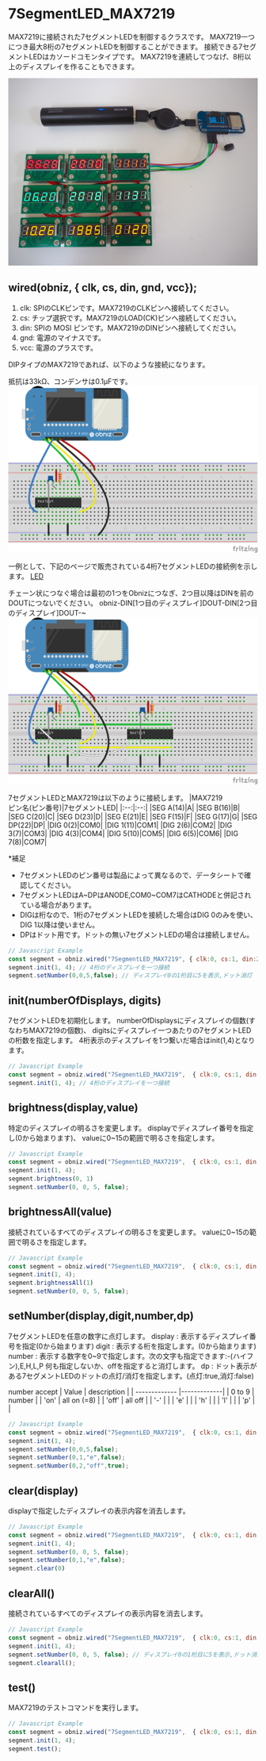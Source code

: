 # 7SegmentLED_MAX7219
MAX7219に接続された7セグメントLEDを制御するクラスです。
MAX7219一つにつき最大8桁の7セグメントLEDを制御することができます。
接続できる7セグメントLEDはカソードコモンタイプです。
MAX7219を連続してつなげ、8桁以上のディスプレイを作ることもできます。


![](./7seg_max72.jpg)


## wired(obniz,  { clk, cs, din, gnd, vcc});

1. clk: SPIのCLKピンです。MAX7219のCLKピンへ接続してください。
2. cs: チップ選択です。MAX7219のLOAD(CK)ピンへ接続してください。
3. din: SPIの MOSI ピンです。MAX7219のDINピンへ接続してください。
4. gnd: 電源のマイナスです。
5. vcc: 電源のプラスです。

DIPタイプのMAX7219であれば、以下のような接続になります。

抵抗は33kΩ、コンデンサは0.1μFです。
![](./obniz-max7219_single.png)


一例として、下記のページで販売されている4桁7セグメントLEDの接続例を示します。
[LED](http://akizukidenshi.com/catalog/goods/search.aspx?keyword=&maker=&goods=i&number=osl40391&name=%83J%83%5C%81%5B%83h&min_price=&max_price=&last_sdt=&sort=&style=T&search.x=0&search.y=0)

チェーン状につなぐ場合は最初の1つをObnizにつなぎ、2つ目以降はDINを前のDOUTにつないでください。
obniz-DIN[1つ目のディスプレイ]DOUT-DIN[2つ目のディスプレイ]DOUT-~
![](./obniz-max7219_multi.png)

7セグメントLEDとMAX7219は以下のように接続します。
|MAX7219<br>ピン名(ピン番号)|7セグメントLED|
|:--:|:--:|
|SEG A(14)|A|
|SEG B(16)|B|
|SEG C(20)|C|
|SEG D(23)|D|
|SEG E(21)|E|
|SEG F(15)|F|
|SEG G(17)|G|
|SEG DP(22)|DP|
|DIG 0(2)|COM0|
|DIG 1(11)|COM1|
|DIG 2(6)|COM2|
|DIG 3(7)|COM3|
|DIG 4(3)|COM4|
|DIG 5(10)|COM5|
|DIG 6(5)|COM6|
|DIG 7(8)|COM7|

*補足
- 7セグメントLEDのピン番号は製品によって異なるので、データシートで確認してください。
- 7セグメントLEDはA~DPはANODE,COM0~COM7はCATHODEと併記されている場合があります。
- DIGは桁なので、1桁の7セグメントLEDを接続した場合はDIG 0のみを使い、DIG 1以降は使いません。
- DPはドット用です。ドットの無い7セグメントLEDの場合は接続しません。



```Javascript
// Javascript Example
const segment = obniz.wired("7SegmentLED_MAX7219", { clk:0, cs:1, din:2, gnd:3, vcc:4});
segment.init(1, 4); // 4桁のディスプレイを一つ接続
segment.setNumber(0,0,5,false); // ディスプレイ0の1桁目に5を表示,ドット消灯
```

## init(numberOfDisplays, digits)

7セグメントLEDを初期化します。
numberOfDisplaysにディスプレイの個数(すなわちMAX7219の個数)、
digitsにディスプレイ一つあたりの7セグメントLEDの桁数を指定します。
4桁表示のディスプレイを1つ繋いだ場合はinit(1,4)となります。

```Javascript
// Javascript Example
const segment = obniz.wired("7SegmentLED_MAX7219",  { clk:0, cs:1, din:2, gnd:3, vcc:4});
segment.init(1, 4); // 4桁のディスプレイを一つ接続
```

## brightness(display,value)
特定のディスプレイの明るさを変更します。
displayでディスプレイ番号を指定し(0から始まります)、
valueに0~15の範囲で明るさを指定します。

```Javascript
// Javascript Example
const segment = obniz.wired("7SegmentLED_MAX7219",  { clk:0, cs:1, din:2, gnd:3, vcc:4});
segment.init(1, 4);
segment.brightness(0, 1)
segment.setNumber(0, 0, 5, false);
```

## brightnessAll(value)
接続されているすべてのディスプレイの明るさを変更します。
valueに0~15の範囲で明るさを指定します。

```Javascript
// Javascript Example
const segment = obniz.wired("7SegmentLED_MAX7219",  { clk:0, cs:1, din:2, gnd:3, vcc:4});
segment.init(1, 4);
segment.brightnessAll(1)
segment.setNumber(0, 0, 5, false);
```

## setNumber(display,digit,number,dp)
7セグメントLEDを任意の数字に点灯します。
display : 表示するディスプレイ番号を指定(0から始まります)
digit : 表示する桁を指定します。(0から始まります)
number :
表示する数字を0~9で指定します。次の文字も指定できます:-(ハイフン),E,H,L,P
何も指定しないか、offを指定すると消灯します。
dp : ドット表示がある7セグメントLEDのドットの点灯/消灯を指定します。(点灯:true,消灯:false)

number accept 
| Value        | description   | 
| ------------- |-------------| 
| 0 to 9      | number | 
| 'on'      | all on (=8) | 
| 'off'      | all off | 
| '-'      |  | 
| 'e'      |  | 
| 'h'      |  | 
| 'l'      |  | 
| 'p'      |  | 

```Javascript
// Javascript Example
const segment = obniz.wired("7SegmentLED_MAX7219",  { clk:0, cs:1, din:2, gnd:3, vcc:4});
segment.init(1, 4); 
segment.setNumber(0,0,5,false);
segment.setNumber(0,1,"e",false);
segment.setNumber(0,2,"off",true);
```

## clear(display)
displayで指定したディスプレイの表示内容を消去します。

```Javascript
// Javascript Example
const segment = obniz.wired("7SegmentLED_MAX7219",  { clk:0, cs:1, din:2, gnd:3, vcc:4});
segment.init(1, 4);
segment.setNumber(0, 0, 5, false);
segment.setNumber(0,1,"e",false);
segment.clear(0)
```

## clearAll()
接続されているすべてのディスプレイの表示内容を消去します。

```Javascript
// Javascript Example
const segment = obniz.wired("7SegmentLED_MAX7219",  { clk:0, cs:1, din:2, gnd:3, vcc:4});
segment.init(1, 4);
segment.setNumber(0, 0, 5, false); // ディスプレイ0の1桁目に5を表示,ドット消灯
segment.clearall();
```

## test()
MAX7219のテストコマンドを実行します。

```Javascript
// Javascript Example
const segment = obniz.wired("7SegmentLED_MAX7219",  { clk:0, cs:1, din:2, gnd:3, vcc:4});
segment.init(1, 4);
segment.test();
```
